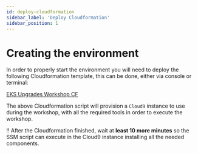 ```yaml
---
id: deploy-cloudformation
sidebar_label: 'Deploy Cloudformation'
sidebar_position: 1
---
```


# Creating the environment

In order to properly start the environment you will need to deploy the following Cloudformation template, this can be done, either via console or terminal:

[EKS Upgrades Workshop CF](../../static/scripts/cloudformation.yaml)

The above Cloudformation script will provision a `Cloud9` instance to use during the workshop, with all the required tools in order to execute the workshop.

:bangbang: After the Cloudformation finished, wait at **least 10 more minutes** so the SSM script can execute in the Cloud9 instance installing all the needed components.
